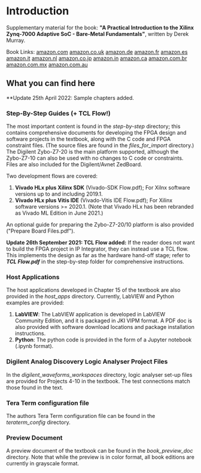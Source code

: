 # Introduction
Supplementary material for the book: **"A Practical Introduction to the Xilinx Zynq-7000 Adaptive SoC - Bare-Metal Fundamentals"**, written by Derek Murray.

Book Links:
[amazon.com](https://www.amazon.com/Practical-Introduction-Xilinx-Zynq-7000-Adaptive-ebook/dp/B09DZRYFRD) 
[amazon.co.uk](https://www.amazon.co.uk/Practical-Introduction-Xilinx-Zynq-7000-Adaptive-ebook/dp/B09DZRYFRD) 
[amazon.de](https://www.amazon.de/Practical-Introduction-Xilinx-Zynq-7000-Adaptive-ebook/dp/B09DZRYFRD) 
[amazon.fr](https://www.amazon.fr/Practical-Introduction-Xilinx-Zynq-7000-Adaptive-ebook/dp/B09DZRYFRD) 
[amazon.es](https://www.amazon.es/Practical-Introduction-Xilinx-Zynq-7000-Adaptive-ebook/dp/B09DZRYFRD) 
[amazon.it](https://www.amazon.it/Practical-Introduction-Xilinx-Zynq-7000-Adaptive-ebook/dp/B09DZRYFRD)
[amazon.nl](https://www.amazon.nl/Practical-Introduction-Xilinx-Zynq-7000-Adaptive-ebook/dp/B09DZRYFRD)
[amazon.co.jp](https://www.amazon.co.jp/Practical-Introduction-Xilinx-Zynq-7000-Adaptive-ebook/dp/B09DZRYFRD) 
[amazon.in](https://www.amazon.in/Practical-Introduction-Xilinx-Zynq-7000-Adaptive-ebook/dp/B09DZRYFRD) 
[amazon.ca](https://www.amazon.ca/Practical-Introduction-Xilinx-Zynq-7000-Adaptive-ebook/dp/B09DZRYFRD) 
[amazon.com.br](https://www.amazon.com.br/Practical-Introduction-Xilinx-Zynq-7000-Adaptive-ebook/dp/B09DZRYFRD)
[amazon.com.mx](https://www.amazon.com.mx/Practical-Introduction-Xilinx-Zynq-7000-Adaptive-ebook/dp/B09DZRYFRD)
[amazon.com.au](https://www.amazon.com.au/Practical-Introduction-Xilinx-Zynq-7000-Adaptive-ebook/dp/B09DZRYFRD)  


## What you can find here
**Update 25th April 2022: Sample chapters added.

### Step-By-Step Guides (+ TCL Flow!)
The most important content is found in the *step-by-step* directory; this contains comprehensive documents for developing the FPGA design and software projects in the textbook, along with the C code and FPGA constraint files. (The source files are found in the *files_for_import* directory.) The Digilent Zybo-Z7-20 is the main platform supported, although the Zybo-Z7-10 can also be used with no changes to C code or constraints. Files are also included for the Digilent/Avnet ZedBoard.

Two development flows are covered: 
1. **Vivado HLx plus Xilinx SDK** (Vivado-SDK Flow.pdf); For Xilnx software versions up to and including 2019.1.
1. **Vivado HLx plus Vitis IDE** (Vivado-Vitis IDE Flow.pdf); For Xilinx software versions >= 2020.1. (Note that Vivado HLx has been rebranded as Vivado ML Edition in June 2021.)

An optional guide for preparing the Zybo-Z7-20/10 platform is also provided ("Prepare Board Files.pdf").

**Update 26th September 2021: TCL Flow added:**
If the reader does not want to build the FPGA project in IP Integrator, they can instead use a TCL flow. This implements the design as far as the hardware hand-off stage; refer to ***TCL Flow.pdf*** in the step-by-step folder for comprehensive instructions.

### Host Applications
The host applications developed in Chapter 15 of the textbook are also provided in the *host_apps* directory. Currently, LabVIEW and Python examples are provided:
1. **LabVIEW**: The LabVIEW application is developed in LabVIEW Community Edition, and it is packaged in JKI VIPM format. A PDF doc is also provided with software download locations and package installation instructions.
2. **Python**: The python code is provided in the form of a Jupyter notebook (.ipynb format).

### Digilent Analog Discovery Logic Analyser Project Files
In the *digilent_waveforms_workspaces* directory, logic analyser set-up files are provided for Projects 4-10 in the textbook. The test connections match those found in the text.

### Tera Term configuration file
The authors Tera Term configuration file can be found in the *teraterm_config* directory.

### Preview Document
A preview document of the textbook can be found in the *book_preview_doc* directory. Note that while the preview is in color format, all book editions are currently in grayscale format.




